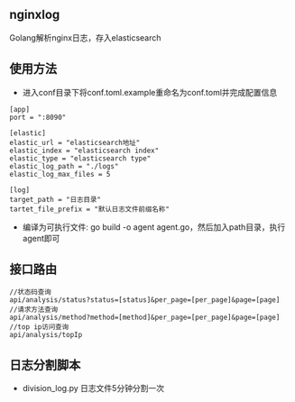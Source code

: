 ## nginxlog
Golang解析nginx日志，存入elasticsearch

## 使用方法
- 进入conf目录下将conf.toml.example重命名为conf.toml并完成配置信息

```
[app]
port = ":8090"

[elastic]
elastic_url = "elasticsearch地址"
elastic_index = "elasticsearch index"
elastic_type = "elasticsearch type"
elastic_log_path = "./logs"
elastic_log_max_files = 5

[log]
target_path = "日志目录"
tartet_file_prefix = "默认日志文件前缀名称"
```
- 编译为可执行文件: go build -o agent agent.go，然后加入path目录，执行agent即可

## 接口路由
```
//状态码查询
api/analysis/status?status=[status]&per_page=[per_page]&page=[page]
//请求方法查询
api/analysis/method?method=[method]&per_page=[per_page]&page=[page]
//top ip访问查询
api/analysis/topIp
```

## 日志分割脚本
- division_log.py
日志文件5分钟分割一次